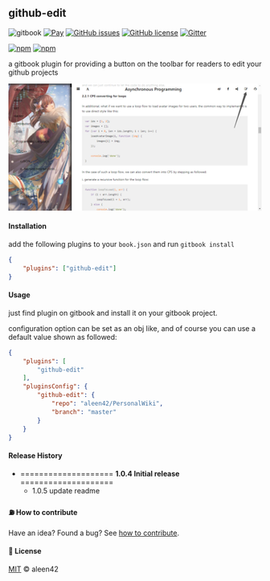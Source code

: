 ## github-edit

![gitbook](https://camo.githubusercontent.com/cf48327b2fdeec4a1f072204f8868f25865b39ac/68747470733a2f2f7261776769742e636f6d2f616c65656e34322f6261646765732f6d61737465722f7372632f676974626f6f6b2e737667) [![Pay](https://img.shields.io/badge/%24-free-%23a10000.svg)](#) [![GitHub issues](https://img.shields.io/github/issues/aleen42/gitbook-edit.svg)](https://github.com/aleen42/gitbook-edit/issues) [![GitHub license](https://img.shields.io/badge/license-MIT-blue.svg)](https://raw.githubusercontent.com/aleen42/gitbook-edit/master/LICENSE) [![Gitter](https://badges.gitter.im/aleen42/gitbook-edit.svg)](https://gitter.im/aleen42/gitbook-edit?utm_source=badge&utm_medium=badge&utm_campaign=pr-badge)

[![npm](https://img.shields.io/npm/v/gitbook-plugin-github-edit.svg)](https://www.npmjs.com/package/gitbook-plugin-github-edit) [![npm](https://img.shields.io/npm/dt/gitbook-plugin-github-edit.svg)](https://www.npmjs.com/package/gitbook-plugin-github-edit)

a gitbook plugin for providing a button on the toolbar for readers to edit your github projects

![gitbook-edit](./preview.png)

#### Installation

add the following plugins to your `book.json` and run `gitbook install`

```json
{
    "plugins": ["github-edit"]
}
```

#### Usage

just find plugin on gitbook and install it on your gitbook project.

configuration option can be set as an obj like, and of course you can use a default value shown as followed:

```json
{
	"plugins": [
		"github-edit"
	],
	"pluginsConfig": {
		"github-edit": {
			"repo": "aleen42/PersonalWiki",
            "branch": "master"
		}
	}
}
```

#### Release History

* ==================== **1.0.4 Initial release** ====================
	* 1.0.5 update readme

#### :fuelpump: How to contribute

Have an idea? Found a bug? See [how to contribute](https://aleen42.gitbooks.io/personalwiki/content/contribution.html).

#### :scroll: License

[MIT](https://aleen42.gitbooks.io/personalwiki/content/MIT.html) © aleen42

